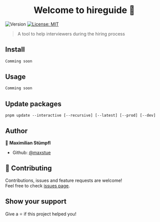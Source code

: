 <h1 align="center">Welcome to hireguide 👋</h1>
<p>
  <img alt="Version" src="https://img.shields.io/badge/version-0.0--alpha.1-blue.svg?cacheSeconds=2592000" />
  <a href="#" target="_blank">
    <img alt="License: MIT" src="https://img.shields.io/badge/License-MIT-yellow.svg" />
  </a>
</p>

> A tool to help interviewers during the hiring process

## Install

```sh
Comming soon
```

## Usage

```sh
Comming soon
```

## Update packages

`pnpm update --interactive [--recursive] [--latest] [--prod] [--dev]`

## Author

👤 **Maximilian Stümpfl**

* Github: [@maxstue](https://github.com/maxstue)

## 🤝 Contributing

Contributions, issues and feature requests are welcome!<br />Feel free to check [issues page](https://github.com/maxstue/hireguide/issues). 

## Show your support

Give a ⭐️ if this project helped you!
